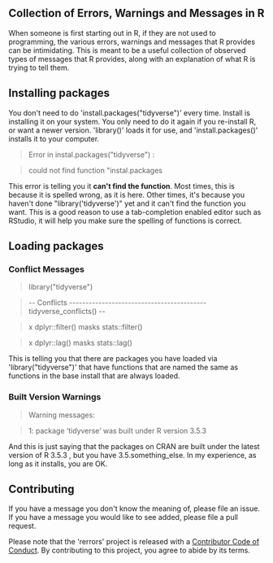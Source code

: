 ## Collection of Errors, Warnings and Messages in R

When someone is first starting out in R, if they are not used to programming, the various errors, warnings and messages that R provides can be intimidating. This is meant to be a useful collection of observed types of messages that R provides, along with an explanation of what R is trying to tell them.

## Installing packages

You don't need to do 'install.packages("tidyverse")' every time. Install is installing it on your system. You only need to do it again if you re-install R, or want a newer version. 'library()' loads it for use, and 'install.packages()' installs it to your computer.

> Error in instal.packages("tidyverse") :

>   could not find function "instal.packages

This error is telling you it **can't find the function**. Most times, this is because it is spelled wrong, as it is here. Other times, it's because you haven't done "library('tidyverse')" yet and it can't find the function you want. This is a good reason to use a tab-completion enabled editor such as RStudio, it will help you make sure the spelling of functions is correct. 

## Loading packages

### Conflict Messages

> library("tidyverse")

> -- Conflicts ------------------------------------------ tidyverse_conflicts() --

> x dplyr::filter() masks stats::filter()

> x dplyr::lag()    masks stats::lag()

This is telling you that there are packages you have loaded via 'library("tidyverse")' that have functions that are named the same as functions in the base install that are always loaded.

### Built Version Warnings

> Warning messages:

> 1: package ‘tidyverse’ was built under R version 3.5.3

And this is just saying that the packages on CRAN are built under the latest version of R 3.5.3 , but you have 3.5.something_else. In my experience, as long as it installs, you are OK. 

## Contributing

If you have a message you don't know the meaning of, please file an issue. If you have a message you would like to see added, please file a pull request. 

Please note that the 'rerrors' project is released with a [Contributor Code of Conduct](CODE_OF_CONDUCT.md). By contributing to this project, you agree to abide by its terms.


